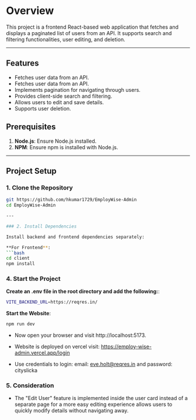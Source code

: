 
# Overview

This project is a frontend React-based web application that fetches and displays a paginated list of users from an API. It supports search and filtering functionalities, user editing, and deletion.

---

## Features

- Fetches user data from an API.
- Fetches user data from an API.
- Implements pagination for navigating through users.
- Provides client-side search and filtering.
- Allows users to edit and save details.
- Supports user deletion.

## Prerequisites

1. **Node.js**: Ensure Node.js installed.
2. **NPM**: Ensure npm is installed with Node.js.

---

## Project Setup

### 1. Clone the Repository

```bash
git https://github.com/hkumar1729/EmployWise-Admin
cd EmployWise-Admin

---

### 2. Install Dependencies

Install backend and frontend dependencies separately:

**For Frontend**:
```bash
cd client
npm install
```

### 4. Start the Project

**Create an .env file in the root directory and add the following:**:
```bash
VITE_BACKEND_URL=https://reqres.in/
```

**Start the Website**:
```bash
npm run dev
```
- Now open your browser and visit http://localhost:5173.

- Website is deployed on vercel visit: https://employ-wise-admin.vercel.app/login
- Use credentials to login: email: eve.holt@reqres.in and password: cityslicka

### 5. Consideration
- The "Edit User" feature is implemented inside the user card instead of a separate page for a more easy editing experience allows users to quickly modify details without navigating away.

